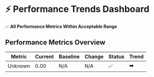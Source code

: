 # ⚡ Performance Trends Dashboard

✅ **All Performance Metrics Within Acceptable Range**

## Performance Metrics Overview

| Metric | Current | Baseline | Change | Status | Trend |
|--------|---------|----------|--------|--------|---------|
| Unknown | 0.00 | N/A | N/A | ✅ | ➡️ |
